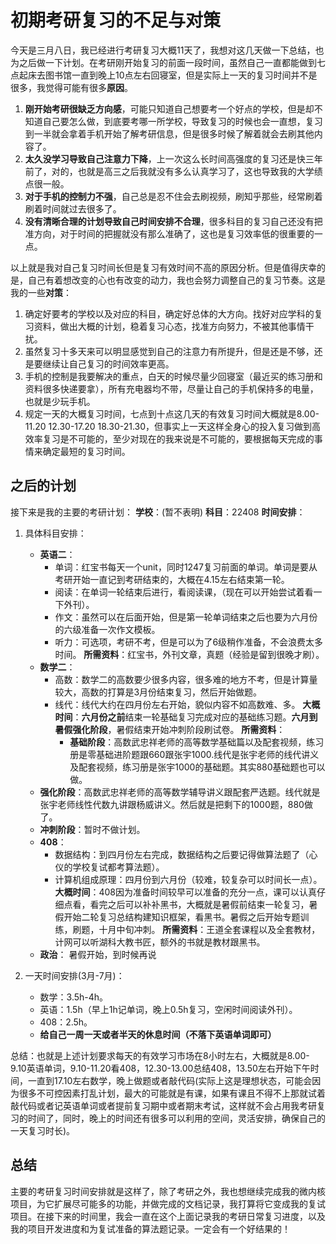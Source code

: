 # 初期考研复习的不足与对策

今天是三月八日，我已经进行考研复习大概11天了，我想对这几天做一下总结，也为之后做一下计划。在考研刚开始复习的前面一段时间，虽然自己一直都能做到七点起床去图书馆一直到晚上10点左右回寝室，但是实际上一天的复习时间并不是很多，我觉得可能有很多**原因**。

1. **刚开始考研很缺乏方向感**，可能只知道自己想要考一个好点的学校，但是却不知道自己要怎么做，到底要考哪一所学校，导致复习的时候也会一直想，复习到一半就会拿着手机开始了解考研信息，但是很多时候了解着就会去刷其他内容了。
2. **太久没学习导致自己注意力下降**，上一次这么长时间高强度的复习还是快三年前了，对的，也就是高三之后我就没有多么认真学习了，这也导致我的大学绩点很一般。
3. **对于手机的控制力不强**，自己总是忍不住会去刷视频，刷知乎那些，经常刷着刷着时间就过去很多了。
4. **没有清晰合理的计划导致自己时间安排不合理**，很多科目的复习自己还没有把准方向，对于时间的把握就没有那么准确了，这也是复习效率低的很重要的一点。

以上就是我对自己复习时间长但是复习有效时间不高的原因分析。但是值得庆幸的是，自己有着想改变的心也有改变的动力，我也会努力调整自己的复习节奏。这是我的一些**对策**：

1. 确定好要考的学校以及对应的科目，确定好总体的大方向。找好对应学科的复习资料，做出大概的计划，稳着复习心态，找准方向努力，不被其他事情干扰。
2. 虽然复习十多天来可以明显感觉到自己的注意力有所提升，但是还是不够，还是要继续让自己复习的时间效率更高。
3. 手机的控制是我要解决的重点，白天的时候尽量少回寝室（最近买的练习册和资料很多快递要拿），所有充电器均不带，尽量让自己的手机保持多的电量，也就是少玩手机。
4. 规定一天的大概复习时间，七点到十点这几天的有效复习时间大概就是8.00-11.20 12.30-17.20 18.30-21.30，但事实上一天这样全身心的投入复习做到高效率复习是不可能的，至少对现在的我来说是不可能的，要根据每天完成的事情来确定最短的复习时间。

## 之后的计划

接下来是我的主要的考研计划：
**学校**：(暂不表明)
**科目**：22408
**时间安排**：

1. 具体科目安排：
   - **英语二**：
     - 单词：红宝书每天一个unit，同时1247复习前面的单词。单词是要从考研开始一直记到考研结束的，大概在4.15左右结束第一轮。
     - 阅读：在单词一轮结束后进行，看阅读课，（现在可以开始尝试着看一下外刊）。
     - 作文：虽然可以在后面开始，但是第一轮单词结束之后也要为六月份的六级准备一次作文模板。
     - 听力：可选项，考研不考，但是可以为了6级稍作准备，不会浪费太多时间。
       **所需资料**：红宝书，外刊文章，真题（经验是留到很晚才刷）。
   - **数学二**：
     - 高数：数学二的高数要少很多内容，很多难的地方不考，但是计算量较大，高数的打算是3月份结束复习，然后开始做题。
     - 线代：线代大约在四月份左右开始，貌似内容不如高数难、多。
       **大概时间**：**六月份之前**结束一轮基础复习完成对应的基础练习题。**六月到暑假强化阶段**，暑假结束开始冲刺阶段刷试卷。
       **所需资料**：
       - **基础阶段**：高数武忠祥老师的高等数学基础篇以及配套视频，练习册是零基础进阶题跟660跟张宇1000.线代是张宇老师的线代讲义及配套视频，练习册是张宇1000的基础题。其实880基础题也可以做。
   - **强化阶段**：高数武忠祥老师的高等数学辅导讲义跟配套严选题。线代就是张宇老师线性代数九讲跟杨威讲义。然后就是把剩下的1000题，880做了。
   - **冲刺阶段**：暂时不做计划。
   - **408**：
     - 数据结构：到四月份左右完成，数据结构之后要记得做算法题了（心仪的学校复试都考算法题）。
     - 计算机组成原理：四月份到六月份（较难，较复杂可以时间长一点）。
       **大概时间**：408因为准备时间较早可以准备的充分一点，课可以认真仔细点看，看完之后可以补补黑书，大概就是暑假前结束一轮复习，暑假开始二轮复习总结构建知识框架，看黑书。暑假之后开始专题训练，刷题，十月中旬冲刺。
       **所需资料**：王道全套课程以及全套教材，计网可以听湖科大教书匠，额外的书就是教材跟黑书。
   - **政治**：
     暑假开始，到时候再说

2. 一天时间安排(3月-7月)：
   - 数学：3.5h-4h。
   - 英语：1.5h（早上1h记单词，晚上0.5h复习，空闲时间阅读外刊）。
   - 408：2.5h。
   - **给自己一周一天或者半天的休息时间（不落下英语单词即可）**

总结：也就是上述计划要求每天的有效学习市场在8小时左右，大概就是8.00-9.10英语单词，9.10-11.20看408，12.30-13.00总结408，13.50左右开始下午时间，一直到17.10左右数学，晚上做题或者敲代码(实际上这是理想状态，可能会因为很多不可控因素打乱计划，最大的可能就是有课，如果有课且不得不上那就试着敲代码或者记英语单词或者提前复习期中或者期末考试，这样就不会占用我考研复习的时间了，同时，晚上的时间还有很多可以利用的空间，灵活安排，确保自己的一天复习时长)。

## 总结

主要的考研复习时间安排就是这样了，除了考研之外，我也想继续完成我的微内核项目，为它扩展尽可能多的功能，并做完成的文档记录，我打算将它变成我的复试项目。在接下来的时间里，我会一直在这个上面记录我的考研日常复习进度，以及我的项目开发进度和为复试准备的算法题记录。一定会有一个好结果的！


